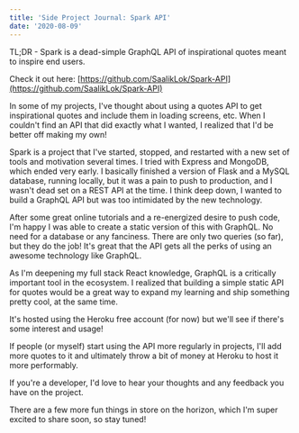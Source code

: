 ```yaml
---
title: 'Side Project Journal: Spark API'
date: '2020-08-09'
---
```


TL;DR - Spark is a dead-simple GraphQL API of inspirational quotes meant to inspire end users. 

Check it out here: [https://github.com/SaalikLok/Spark-API](https://github.com/SaalikLok/Spark-API)

In some of my projects, I've thought about using a quotes API to get inspirational quotes and include them in loading screens, etc. When I couldn't find an API that did exactly what I wanted, I realized that I'd be better off making my own!

Spark is a project that I've started, stopped, and restarted with a new set of tools and motivation several times. I tried with Express and MongoDB, which ended very early. I basically finished a version of Flask and a MySQL database, running locally, but it was a pain to push to production, and I wasn't dead set on a REST API at the time. I think deep down, I wanted to build a GraphQL API but was too intimidated by the new technology.

After some great online tutorials and a re-energized desire to push code, I'm happy I was able to create a static version of this with GraphQL. No need for a database or any fanciness. There are only two queries (so far), but they do the job! It's great that the API gets all the perks of using an awesome technology like GraphQL.

As I'm deepening my full stack React knowledge, GraphQL is a critically important tool in the ecosystem. I realized that building a simple static API for quotes would be a great way to expand my learning and ship something pretty cool, at the same time.

It's hosted using the Heroku free account (for now) but we'll see if there's some interest and usage!

If people (or myself) start using the API more regularly in projects, I'll add more quotes to it and ultimately throw a bit of money at Heroku to host it more performably.

If you're a developer, I'd love to hear your thoughts and any feedback you have on the project. 

There are a few more fun things in store on the horizon, which I'm super excited to share soon, so stay tuned!